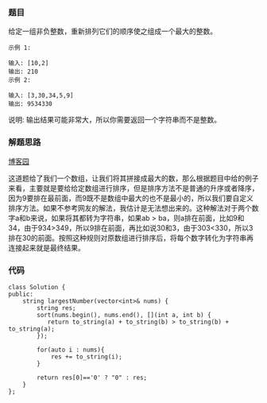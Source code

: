 ### 题目

给定一组非负整数，重新排列它们的顺序使之组成一个最大的整数。
```
示例 1:

输入: [10,2]
输出: 210
示例 2:

输入: [3,30,34,5,9]
输出: 9534330
```
说明: 输出结果可能非常大，所以你需要返回一个字符串而不是整数。


### 解题思路
[博客园](https://www.cnblogs.com/grandyang/p/4225047.html)

这道题给了我们一个数组，让我们将其拼接成最大的数，那么根据题目中给的例子来看，主要就是要给给定数组进行排序，但是排序方法不是普通的升序或者降序，因为9要排在最前面，而9既不是数组中最大的也不是最小的，所以我们要自定义排序方法。如果不参考网友的解法，我估计是无法想出来的。这种解法对于两个数字a和b来说，如果将其都转为字符串，如果ab > ba，则a排在前面，比如9和34，由于934>349，所以9排在前面，再比如说30和3，由于303<330，所以3排在30的前面。按照这种规则对原数组进行排序后，将每个数字转化为字符串再连接起来就是最终结果。

### 代码

```
class Solution {
public:
    string largestNumber(vector<int>& nums) {
        string res;
        sort(nums.begin(), nums.end(), [](int a, int b) {
           return to_string(a) + to_string(b) > to_string(b) + to_string(a);
        });

        for(auto i : nums){
            res += to_string(i);
        }

        return res[0]=='0' ? "0" : res;
    }
};
```
